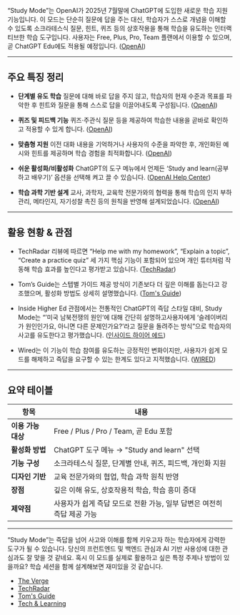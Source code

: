 “Study Mode”는 OpenAI가 2025년 7월말에 ChatGPT에 도입한 새로운 학습 지원 기능입니다. 이 모드는 단순히 질문에 답을 주는 대신, 학습자가 스스로 개념을 이해할 수 있도록 소크라테스식 질문, 힌트, 퀴즈 등의 상호작용을 통해 학습을 유도하는 인터랙티브한 학습 도구입니다. 사용자는 Free, Plus, Pro, Team 플랜에서 이용할 수 있으며, 곧 ChatGPT Edu에도 적용될 예정입니다. ([OpenAI][1])

---

## 주요 특징 정리

* **단계별 유도 학습**
  질문에 대해 바로 답을 주지 않고, 학습자의 현재 수준과 목표를 파악한 후 힌트와 질문을 통해 스스로 답을 이끌어내도록 구성됩니다. ([OpenAI][1])

* **퀴즈 및 피드백 기능**
  퀴즈·주관식 질문 등을 제공하여 학습한 내용을 곧바로 확인하고 적용할 수 있게 합니다. ([OpenAI][1])

* **맞춤형 지원**
  이전 대화 내용을 기억하거나 사용자의 수준을 파악한 후, 개인화된 예시와 힌트를 제공하며 학습 경험을 최적화합니다. ([OpenAI][1])

* **쉬운 활성화/비활성화**
  ChatGPT의 도구 메뉴에서 언제든 ‘Study and learn(공부하고 배우기)’ 옵션을 선택해 켜고 끌 수 있습니다. ([OpenAI Help Center][2])

* **학습 과학 기반 설계**
  교사, 과학자, 교육학 전문가와의 협력을 통해 학습의 인지 부하 관리, 메타인지, 자기성찰 촉진 등의 원칙을 반영해 설계되었습니다. ([OpenAI][1])

---

## 활용 현황 & 관점

* TechRadar 리뷰에 따르면 “Help me with my homework”, “Explain a topic”, “Create a practice quiz” 세 가지 핵심 기능이 포함되어 있으며 개인 튜터처럼 작동해 학습 효과를 높인다고 평가받고 있습니다. ([TechRadar][3])

* Tom’s Guide는 스텝별 가이드 제공 방식이 기존보다 더 깊은 이해를 돕는다고 강조했으며, 활성화 방법도 상세히 설명했습니다. ([Tom's Guide][4])

* Inside Higher Ed 관점에서는 전통적인 ChatGPT의 즉답 스타일 대비, Study Mode는 “’미국 남북전쟁의 원인’에 대해 간단히 설명하고사용자에게 ‘슬레이버리가 원인인가요, 아니면 다른 문제인가요?’라고 질문을 돌려주는 방식”으로 학습자의 사고를 유도한다고 평가했습니다. ([인사이드 하이어 에드][5])

* Wired는 이 기능이 학습 참여를 유도하는 긍정적인 변화이지만, 사용자가 쉽게 모드를 해제하고 즉답을 요구할 수 있는 한계도 있다고 지적했습니다. ([WIRED][6])

---

## 요약 테이블

| 항목           | 내용                                        |
| ------------ | ----------------------------------------- |
| **이용 가능 대상** | Free / Plus / Pro / Team, 곧 Edu 포함        |
| **활성화 방법**   | ChatGPT 도구 메뉴 → "Study and learn" 선택      |
| **기능 구성**    | 소크라테스식 질문, 단계별 안내, 퀴즈, 피드백, 개인화 지원        |
| **디자인 기반**   | 교육 전문가와의 협업, 학습 과학 원칙 반영                  |
| **장점**       | 깊은 이해 유도, 상호작용적 학습, 학습 흥미 증대              |
| **제약점**      | 사용자가 쉽게 즉답 모드로 전환 가능, 일부 답변은 여전히 즉답 제공 가능 |

---

“Study Mode”는 즉답을 넘어 사고와 이해를 함께 키우고자 하는 학습자에게 강력한 도구가 될 수 있습니다. 당신의 프런트엔드 및 백엔드 관심과 AI 기반 사용성에 대한 관심과도 잘 맞을 것 같네요. 혹시 이 모드를 실제로 활용하고 싶은 특정 주제나 방법이 있을까요? 학습 세션을 함께 설계해보면 재미있을 것 같습니다.

* [The Verge](https://www.theverge.com/news/715493/openai-chatgpt-ai-study-mode-answer?utm_source=chatgpt.com)
* [TechRadar](https://www.techradar.com/ai-platforms-assistants/chatgpt/i-tried-chatgpts-new-study-mode-and-its-so-good-that-it-made-me-wish-id-had-something-like-this-when-i-was-at-school?utm_source=chatgpt.com)
* [Tom's Guide](https://www.tomsguide.com/ai/chatgpt/stop-getting-lazy-answers-from-chatgpt-use-study-mode-instead?utm_source=chatgpt.com)
* [Tech & Learning](https://www.techlearning.com/how-to/i-tried-chatgpts-study-mode-and-its-mostly-great?utm_source=chatgpt.com)

[1]: https://openai.com/ko-KR/index/chatgpt-study-mode/?utm_source=chatgpt.com "공부 모드를 소개합니다"
[2]: https://help.openai.com/en/articles/11780217-chatgpt-study-mode-faq?utm_source=chatgpt.com "ChatGPT Study Mode - FAQ"
[3]: https://www.techradar.com/ai-platforms-assistants/chatgpt/i-tried-chatgpts-new-study-mode-and-its-so-good-that-it-made-me-wish-id-had-something-like-this-when-i-was-at-school?utm_source=chatgpt.com "I tried ChatGPT's new Study Mode and it's so good it made me wish I'd had something like this when I was at school"
[4]: https://www.tomsguide.com/ai/chatgpt/stop-getting-lazy-answers-from-chatgpt-use-study-mode-instead?utm_source=chatgpt.com "Stop getting lazy answers from ChatGPT - use Study Mode instead"
[5]: https://www.insidehighered.com/news/tech-innovation/artificial-intelligence/2025/08/07/understanding-value-learning-fuels-chatgpts?utm_source=chatgpt.com "Understanding Value of Learning Fuels ChatGPT’s Study Mode"
[6]: https://www.wired.com/story/chatgpt-study-mode/?utm_source=chatgpt.com "ChatGPT's Study Mode Is Here. It Won't Fix Education's AI ..."
